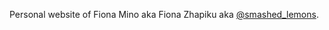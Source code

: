 Personal website of Fiona Mino aka Fiona Zhapiku aka [@smashed_lemons](https://twitter.com/smashed_lemons).
